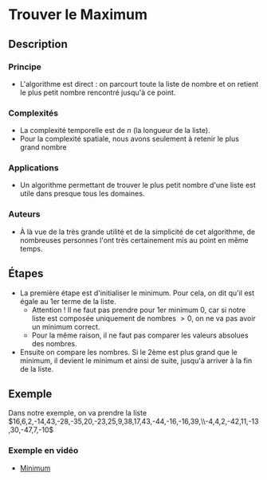 # Trouver le Maximum

## Description

### Principe

* L'algorithme est direct : on parcourt toute la liste de nombre et on retient le plus petit nombre rencontré jusqu'à ce point.

### Complexités

* La complexité temporelle est de $n$ (la longueur de la liste).
* Pour la complexité spatiale, nous avons seulement à retenir le plus grand nombre

### Applications

* Un algorithme permettant de trouver le plus petit nombre d'une liste est utile dans presque tous les domaines.

### Auteurs

* À là vue de la très grande utilité et de la simplicité de cet algorithme, de nombreuses personnes l'ont très certainement mis au point en même temps.

## Étapes

* La première étape est d'initialiser le minimum. Pour cela, on dit qu'il est égale au 1er terme de la liste.
  * Attention ! Il ne faut pas prendre pour 1er minimum 0, car si notre liste est composée uniquement de nombres $> 0$, on ne va pas avoir un minimum correct.
  * Pour la même raison, il ne faut pas comparer les valeurs absolues des nombres.
* Ensuite on compare les nombres. Si le 2ème est plus grand que le minimum, il devient le minimum et ainsi de suite, jusqu'à arriver à la fin de la liste.

## Exemple

Dans notre exemple, on va prendre la liste $16,6,2,-14,43,-28,-35,20,-23,25,9,38,17,43,-44,-16,-16,39,\\-4,4,2,-42,11,-13,30,-47,7,-10$

### Exemple en vidéo

* [Minimum](../Exemples/math/FindMin.mp4)
